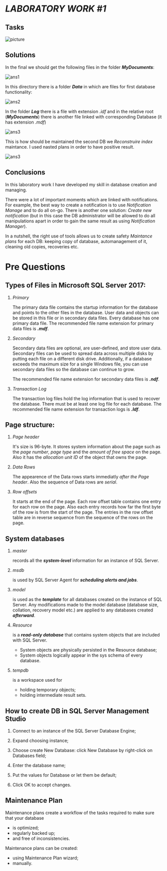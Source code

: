 # _LABORATORY WORK #1_

## **Tasks**


![picture](TASK.png)

## **Solutions**

In the final we should get the following files in the folder _**MyDocuments**_:

![ans1](1.png)

In this directory there is a folder _**Data**_ in which are files for first database functionality:

![ans2](2.png)

In the folder _**Log**_ there is a file with extension _.idf_ and in the relative root (_**MyDocuments**_) there is another file linked with corresponding Database (it has extension _.mdf_)

![ans3](3.png)

This is how should be maintained the second DB we _Reconstruire index_ maintance. I used nasted plans in order to have positive result.

![ans3](3.png)

## **Conclusions**

In this laboratory work I have developed my skill in database creation and managing. 

There were a lot of important moments which are linked with notifications. For example, the best way to create a notification is to use _Notification Manage_ and to do all on-go. There is another one solution: _Create new notification_ (but in this case the DB administrator will be allowed to do all manipulations apart in order to gain the same result as using _Notification Manager_).

In a nutshell, the right use of tools allows us to create safety _Maintance plans_ for each DB: keeping copy of database, automanagement of it, cleaning old copies, recoveries etc.

# Pre Questions

## Types of Files in Microsoft SQL Server 2017:

1. _Primary_
   	
   The primary data file contains the startup information for the database and points to the other files in the database. User data and objects can be stored in this file or in secondary data files. Every database has one primary data file. The recommended file name extension for primary data files is _**.mdf**_.

2. _Secondary_
   
   Secondary data files are optional, are user-defined, and store user data. Secondary files can be used to spread data across multiple disks by putting each file on a different disk drive. Additionally, if a database exceeds the maximum size for a single Windows file, you can use secondary data files so the database can continue to grow.
   
   The recommended file name extension for secondary data files is _**.ndf**_.

3. _Transaction Log_	
    
    The transaction log files hold the log information that is used to recover the database. There must be at least one log file for each database. The recommended file name extension for transaction logs is _**.ldf**_.

## Page structure:

1. _Page header_
   
   It's size is 96-byte. It stores system information about the page such as the _page number_, _page type_ and the _amount of free space_ on the page. Also it has the _allocation unit ID_ of the object that owns the page.

2. _Data Rows_
   
   The appearence of the Data rows starts immediatly _after the Page header_. Also the sequence of Data rows are _serial_.

3. _Row offsets_
   
   It starts at the end of the page. Each row offset table contains one entry for each row on the page. Also each entry records how far the first byte of the row is from the start of the page. The entries in the row offset table are in reverse sequence from the sequence of the rows on the page.

## System databases

1. _master_
   
   	records all the _**system-level**_ information for an instance of SQL Server.

2. _msdb_
   
    is used by SQL Server Agent for _**scheduling alerts and jobs**_.

3. _model_
   
    is used as the _**template**_ for all databases created on the instance of SQL Server. 
    Any modifications made to the model database (database size, collation, recovery model etc.) are applied to any databases created _**afterward**_.

4. _Resource_
   
    is a _**read-only database**_ that contains system objects that are included with SQL Server. 
    * System objects are physically persisted in the Resource database;
    * System objects logically appear in the sys schema of every database.

5. _tempdb_
   
    is a workspace used for
    * holding temporary objects;
    * holding intermediate result sets.

## How to create DB in SQL Server Management Studio

1. Connect to an instance of the SQL Server Database Engine;

2. Expand choosing instance;

3. Choose create New Database: click New Database by right-click on Databases field;

4. Enter the database name;

5. Put the values for Database or let them be default;

6. Click OK to accept changes.

## Maintenance Plan

Maintenance plans create a workflow of the tasks required to make sure that your database 

* is optimized; 
* regularly backed up; 
* and free of inconsistencies.

Maintenance plans can be created:

* using Maintenance Plan wizard;
* manually.
